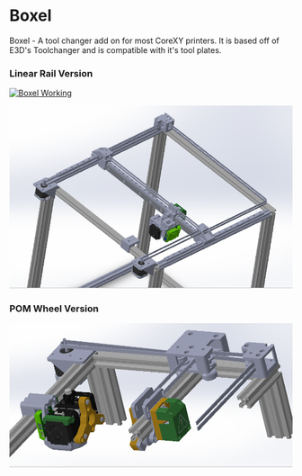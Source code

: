 # Boxel

Boxel - A tool changer add on for most CoreXY printers. It is based off of E3D's Toolchanger and is compatible with it's tool plates.

### Linear Rail Version
[![Boxel Working](https://img.youtube.com/vi/SFULHxbcgZo/0.jpg)](https://www.youtube.com/watch?v=SFULHxbcgZo)

![](https://github.com/gaaunapoi/Boxel/blob/main/Linear%20Rail%20Boxel%20Version/Photos/Boxel.PNG)

### POM Wheel Version
![](https://github.com/gaaunapoi/Boxel/blob/main/POM%20Wheels%20Version/Photos/POM%20Wheels.PNG)
